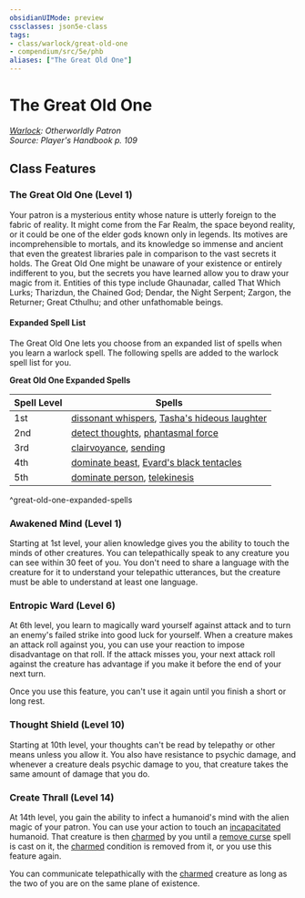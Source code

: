 ```yaml
---
obsidianUIMode: preview
cssclasses: json5e-class
tags:
- class/warlock/great-old-one
- compendium/src/5e/phb
aliases: ["The Great Old One"]
---
```

# The Great Old One
*[Warlock](warlock.md): Otherworldly Patron*  
*Source: Player's Handbook p. 109*  


## Class Features

### The Great Old One (Level 1)

Your patron is a mysterious entity whose nature is utterly foreign to the fabric of reality. It might come from the Far Realm, the space beyond reality, or it could be one of the elder gods known only in legends. Its motives are incomprehensible to mortals, and its knowledge so immense and ancient that even the greatest libraries pale in comparison to the vast secrets it holds. The Great Old One might be unaware of your existence or entirely indifferent to you, but the secrets you have learned allow you to draw your magic from it. Entities of this type include Ghaunadar, called That Which Lurks; Tharizdun, the Chained God; Dendar, the Night Serpent; Zargon, the Returner; Great Cthulhu; and other unfathomable beings.

#### Expanded Spell List

The Great Old One lets you choose from an expanded list of spells when you learn a warlock spell. The following spells are added to the warlock spell list for you.

**Great Old One Expanded Spells**

| Spell Level | Spells |
|-------------|--------|
| 1st | [dissonant whispers](4-Resources/Compendium/spells/dissonant-whispers.md), [Tasha's hideous laughter](4-Resources/Compendium/spells/tashas-hideous-laughter.md) |
| 2nd | [detect thoughts](4-Resources/Compendium/spells/detect-thoughts.md), [phantasmal force](4-Resources/Compendium/spells/phantasmal-force.md) |
| 3rd | [clairvoyance](4-Resources/Compendium/spells/clairvoyance.md), [sending](4-Resources/Compendium/spells/sending.md) |
| 4th | [dominate beast](4-Resources/Compendium/spells/dominate-beast.md), [Evard's black tentacles](4-Resources/Compendium/spells/evards-black-tentacles.md) |
| 5th | [dominate person](4-Resources/Compendium/spells/dominate-person.md), [telekinesis](4-Resources/Compendium/spells/telekinesis.md) |
^great-old-one-expanded-spells

### Awakened Mind (Level 1)

Starting at 1st level, your alien knowledge gives you the ability to touch the minds of other creatures. You can telepathically speak to any creature you can see within 30 feet of you. You don't need to share a language with the creature for it to understand your telepathic utterances, but the creature must be able to understand at least one language.

### Entropic Ward (Level 6)

At 6th level, you learn to magically ward yourself against attack and to turn an enemy's failed strike into good luck for yourself. When a creature makes an attack roll against you, you can use your reaction to impose disadvantage on that roll. If the attack misses you, your next attack roll against the creature has advantage if you make it before the end of your next turn.

Once you use this feature, you can't use it again until you finish a short or long rest.

### Thought Shield (Level 10)

Starting at 10th level, your thoughts can't be read by telepathy or other means unless you allow it. You also have resistance to psychic damage, and whenever a creature deals psychic damage to you, that creature takes the same amount of damage that you do.

### Create Thrall (Level 14)

At 14th level, you gain the ability to infect a humanoid's mind with the alien magic of your patron. You can use your action to touch an [incapacitated](4-Resources/Compendium/rules/conditions.md#incapacitated) humanoid. That creature is then [charmed](4-Resources/Compendium/rules/conditions.md#charmed) by you until a [remove curse](4-Resources/Compendium/spells/remove-curse.md) spell is cast on it, the [charmed](4-Resources/Compendium/rules/conditions.md#charmed) condition is removed from it, or you use this feature again.

You can communicate telepathically with the [charmed](4-Resources/Compendium/rules/conditions.md#charmed) creature as long as the two of you are on the same plane of existence.